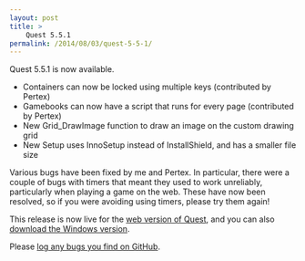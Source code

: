 ```yaml
---
layout: post
title: >
    Quest 5.5.1
permalink: /2014/08/03/quest-5-5-1/
---
```

Quest 5.5.1 is now available.
<ul>
	<li>Containers can now be locked using multiple keys (contributed by Pertex)</li>
	<li>Gamebooks can now have a script that runs for every page (contributed by Pertex)</li>
	<li>New Grid_DrawImage function to draw an image on the custom drawing grid</li>
	<li>New Setup uses InnoSetup instead of InstallShield, and has a smaller file size</li>
</ul>
Various bugs have been fixed by me and Pertex. In particular, there were a couple of bugs with timers that meant they used to work unreliably, particularly when playing a game on the web. These have now been resolved, so if you were avoiding using timers, please try them again!

This release is now live for the <a href="http://textadventures.co.uk/create">web version of Quest</a>, and you can also <a href="http://textadventures.co.uk/quest/desktop">download the Windows version</a>.

Please <a href="https://github.com/textadventures/quest/issues">log any bugs you find on GitHub</a>.